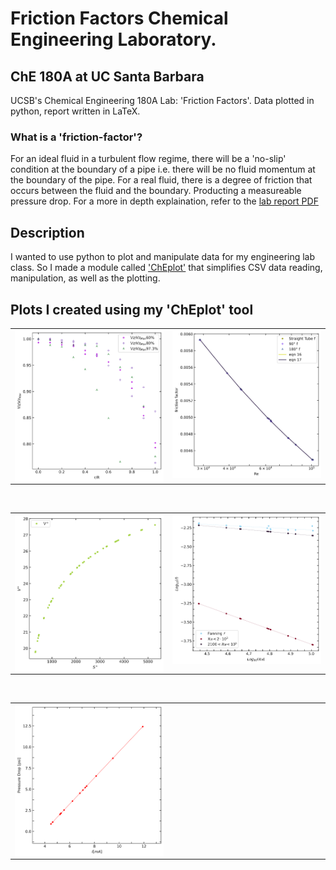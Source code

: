 # Friction Factors Chemical Engineering Laboratory. 
## ChE 180A at UC Santa Barbara
UCSB's Chemical Engineering 180A Lab: 'Friction Factors'. Data plotted in python, report written in LaTeX. 

### What is a 'friction-factor'?
For an ideal fluid in a turbulent flow regime, there will be a 'no-slip' condition at the boundary of a pipe i.e. there will be no fluid momentum at the boundary of the pipe. For a real fluid, there is a degree of friction that occurs between the fluid and the boundary. Producting a measureable pressure drop. For a more in depth explaination, refer to the [lab report PDF](https://github.com/wesleyZero/FrictionFactors_UCSB-ChE/blob/main/README_RESOURCES/FrictionFactors_FinalPaper.pdf) 



## Description
I wanted to use python to plot and manipulate data for my engineering lab class. So I made a module called ['ChEplot'](https://github.com/wesleyZero/FrictionFactors_UCSB-ChE/blob/main/ff_plot_generator/ChE.py) that simplifies CSV data reading, manipulation, as well as the plotting. 

## Plots I created using my 'ChEplot' tool


<table><tr><td valign="top" width="50%">

<img src="https://github.com/wesleyZero/FrictionFactors_UCSB-ChE/blob/main/README_RESOURCES/0_plot.png?raw=true" align="left" style="width: 100%" />  


</td><td valign="top" width="50%">

<img src="https://github.com/wesleyZero/FrictionFactors_UCSB-ChE/blob/main/README_RESOURCES/1_plot.png?raw=true" align="left" style="width: 100%" />  


</td></tr></table>  

<br/>  

<table><tr><td valign="top" width="50%">

<img src="https://github.com/wesleyZero/FrictionFactors_UCSB-ChE/blob/main/README_RESOURCES/2_plot.png?raw=true" align="left" style="width: 100%" />  


</td><td valign="top" width="50%">

<img src="https://github.com/wesleyZero/FrictionFactors_UCSB-ChE/blob/main/README_RESOURCES/logRe_logf.png?raw=true" align="left" style="width: 100%" />  


</td></tr></table>  

<br/>  

<table><tr><td valign="top" width="50%">

<img src="https://github.com/wesleyZero/FrictionFactors_UCSB-ChE/blob/main/README_RESOURCES/transducer_psi_mA.png?raw=true" align="left" style="width: 100%" />  


</td><td valign="top" width="50%">



</td></tr></table>
<br />
